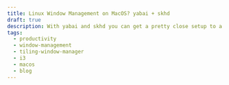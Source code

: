 ```yaml
---
title: Linux Window Management on MacOS? yabai + skhd
draft: true
description: With yabai and skhd you can get a pretty close setup to a tiling window manager on MacOS. Here is how I use it.
tags:
  - productivity
  - window-management
  - tiling-window-manager
  - i3
  - macos
  - blog
---
```

